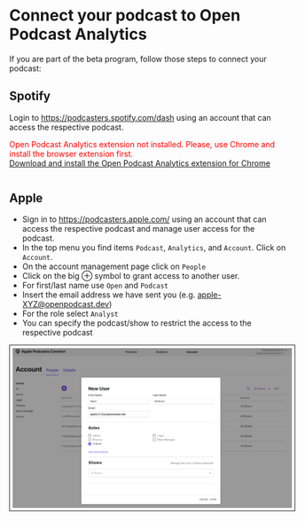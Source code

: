 # Connect your podcast to Open Podcast Analytics

If you are part of the beta program, follow those steps to connect your podcast:

## Spotify

Login to https://podcasters.spotify.com/dash using an account that can access the respective podcast.

<div id="openpodcast-plugin" style="color: red; margin-bottom: 3em;">
     Open Podcast Analytics extension not installed. Please, use Chrome and install the browser extension first.</br>
     <a href="https://chrome.google.com/webstore/detail/openpodcast-extension/kdgmkjmggjefccigfbeidmaamhbfnkhh">Download and install the Open Podcast Analytics extension for Chrome</a>
</div>

## Apple

- Sign in to https://podcasters.apple.com/ using an account that can access the respective podcast and manage user access for the podcast.
- In the top menu you find items `Podcast`, `Analytics`, and `Account`. Click on `Account`.
- On the account management page click on `People`
- Click on the big ⊕ symbol to grant access to another user.
- For first/last name use `Open` and `Podcast`
- Insert the email address we have sent you (e.g. apple-XYZ@openpodcast.dev)
- For the role select `Analyst`
- You can specify the podcast/show to restrict the access to the respective podcast

<img src="_media/apple1.png"
     alt="Apple form to grant access to user"
     style="padding: 5px; border: 1px solid;" />
